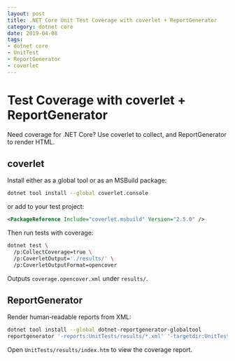 ```yaml
---
layout: post
title: .NET Core Unit Test Coverage with coverlet + ReportGenerator
category: dotnet core
date: 2019-04-08
tags:
- dotnet core
- UnitTest
- ReportGenerator
- coverlet
---
```


# Test Coverage with coverlet + ReportGenerator

Need coverage for .NET Core? Use coverlet to collect, and ReportGenerator to render HTML.

## coverlet

Install either as a global tool or as an MSBuild package:

```sh
dotnet tool install --global coverlet.console
```

or add to your test project:

```xml
<PackageReference Include="coverlet.msbuild" Version="2.5.0" />
```

Then run tests with coverage:

```sh
dotnet test \
  /p:CollectCoverage=true \
  /p:CoverletOutput='./results/' \
  /p:CoverletOutputFormat=opencover
```

Outputs `coverage.opencover.xml` under `results/`.

## ReportGenerator

Render human‑readable reports from XML:

```sh
dotnet tool install --global dotnet-reportgenerator-globaltool
reportgenerator '-reports:UnitTests/results/*.xml' '-targetdir:UnitTests/results'
```

Open `UnitTests/results/index.htm` to view the coverage report.

